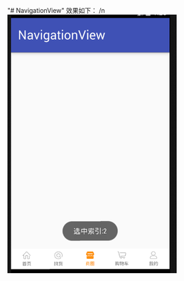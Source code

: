 "# NavigationView" 
效果如下：
 /n ![image](https://github.com/tzz2015/NavigationView/blob/master/screenshots/FFA38R.png)